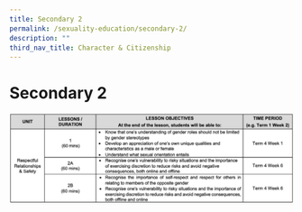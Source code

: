 ```yaml
---
title: Secondary 2
permalink: /sexuality-education/secondary-2/
description: ""
third_nav_title: Character & Citizenship
---
```


# Secondary 2

![](/images/Student%20Development%20Programme/CCP/Sec2%202022.png)